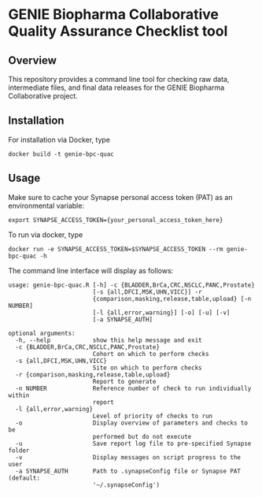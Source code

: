 # GENIE Biopharma Collaborative Quality Assurance Checklist tool

## Overview

This repository provides a command line tool for checking raw data, intermediate files, and final data releases for the GENIE Biopharma Collaborative project.  

## Installation

For installation via Docker, type

```
docker build -t genie-bpc-quac
```

## Usage

Make sure to cache your Synapse personal access token (PAT) as an environmental variable:

```
export SYNAPSE_ACCESS_TOKEN={your_personal_access_token_here}
```

To run via docker, type

```
docker run -e SYNAPSE_ACCESS_TOKEN=$SYNAPSE_ACCESS_TOKEN --rm genie-bpc-quac -h
```

The command line interface will display as follows: 

```
usage: genie-bpc-quac.R [-h] -c {BLADDER,BrCa,CRC,NSCLC,PANC,Prostate}
                        [-s {all,DFCI,MSK,UHN,VICC}] -r
                        {comparison,masking,release,table,upload} [-n NUMBER]
                        [-l {all,error,warning}] [-o] [-u] [-v]
                        [-a SYNAPSE_AUTH]

optional arguments:
  -h, --help            show this help message and exit
  -c {BLADDER,BrCa,CRC,NSCLC,PANC,Prostate}
                        Cohort on which to perform checks
  -s {all,DFCI,MSK,UHN,VICC}
                        Site on which to perform checks
  -r {comparison,masking,release,table,upload}
                        Report to generate
  -n NUMBER             Reference number of check to run individually within
                        report
  -l {all,error,warning}
                        Level of priority of checks to run
  -o                    Display overview of parameters and checks to be
                        performed but do not execute
  -u                    Save report log file to pre-specified Synapse folder
  -v                    Display messages on script progress to the user
  -a SYNAPSE_AUTH       Path to .synapseConfig file or Synapse PAT (default:
                        '~/.synapseConfig')
```
